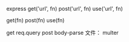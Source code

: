 express
get('url', fn)
post('url', fn)
use('url', fn)

get(fn)
post(fn)
use(fn)


get req.query
post body-parse
    文件： multer